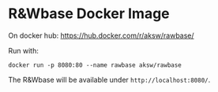 # R&Wbase Docker Image

On docker hub: https://hub.docker.com/r/aksw/rawbase/

Run with:

    docker run -p 8080:80 --name rawbase aksw/rawbase

The R&Wbase will be available under `http://localhost:8080/`.

